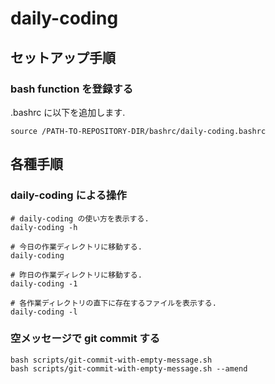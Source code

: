 # daily-coding

## セットアップ手順

### bash function を登録する

.bashrc に以下を追加します.

    source /PATH-TO-REPOSITORY-DIR/bashrc/daily-coding.bashrc

## 各種手順

### daily-coding による操作

    # daily-coding の使い方を表示する.
    daily-coding -h

    # 今日の作業ディレクトリに移動する.
    daily-coding

    # 昨日の作業ディレクトリに移動する.
    daily-coding -1

    # 各作業ディレクトリの直下に存在するファイルを表示する.
    daily-coding -l

### 空メッセージで git commit する

    bash scripts/git-commit-with-empty-message.sh
    bash scripts/git-commit-with-empty-message.sh --amend

